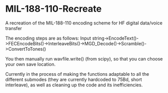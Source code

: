 # MIL-188-110-Recreate
A recreation of the MIL-188-110 encoding scheme for HF digital data/voice transfer

The encoding steps are as follows:
Input string->EncodeText()->FECEncodeBits()->InterleaveBits()->MGD_Decode()->Scramble()->ConvertToTones()

You then manually run wavfile.write() (from scipy), so that you can choose your own save location.

Currently in the process of making the functions adaptable to all the different submodes (they are currently hardcoded to 75Bd, short interleave), as well as cleaning up the code and its inefficiencies.


